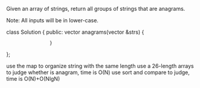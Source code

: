 Given an array of strings, return all groups of strings that are anagrams.

Note: All inputs will be in lower-case.

class Solution {
    public:
            vector<string> anagrams(vector<string> &strs) {
                        
                    }
};


use the map to organize string with the same length
use a 26-length arrays to judge whether is anagram, time is O(N)
use sort and compare to judge, time is O(N)+O(NlgN)

